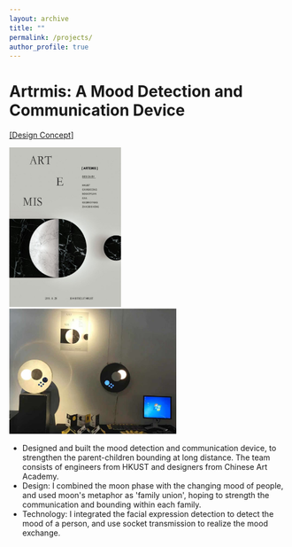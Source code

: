 ```yaml
---
layout: archive
title: ""
permalink: /projects/
author_profile: true
---
```


Artrmis: A Mood Detection and Communication Device
======
<a href=" https://video.ust.hk/Watch.aspx?Video=148E0CFDBC0670B5">[Design Concept]</a><br>
<div class="container">
    <img src = "\images\ielm_poster.jpg"
        alt = "Artrmis poster"
        width = "40%" a=""
        />
    <img src = "\images\ielm_display.jpg"
        alt = "Artrmis poster"
        width = "60%" a=""
        />
</div>

- Designed and built the mood detection and communication device, to strengthen the parent-children bounding at long distance. The team consists of engineers from HKUST and designers from Chinese Art Academy.
- Design: I combined the moon phase with the changing mood of people, and used moon's metaphor as 'family union', hoping to strength the communication and bounding within each family. 
- Technology: I integrated the facial expression detection to detect the mood of a person, and use socket transmission to realize the mood exchange.

<!-- TODO:[course scraper] -->